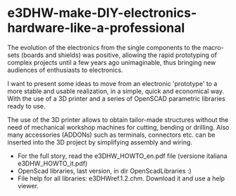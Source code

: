# e3DHW-make-DIY-electronics-hardware-like-a-professional
 
The evolution of the electronics from the single components to the macro-sets (boards and shields)
was positive, allowing the rapid prototyping of complex projects until a few years ago
unimaginable, thus bringing new audiences of enthusiasts to electronics.

I want to present some ideas to move from an electronic 'prototype' to a more stable and usable
realization, in a simple, quick and economical way.
With the use of a 3D printer and a series of OpenSCAD parametric libraries ready to use.

The use of the 3D printer allows to obtain tailor-made structures without the need of mechanical
workshop machines for cutting, bending or drilling. Also many accessories (ADDONs) such as
terminals, connectors etc. can be inserted into the 3D project by simplifying assembly and wiring.

- For the full story, read the e3DHW_HOWTO_en.pdf file (versione italiana e3DHW_HOWTO_it.pdf)
- OpenScad libraries, last version, in dir OpenScadLibraries :)
- File help for all libraries: e3DHWref.1.2.chm. Download it and use a help viewer.
